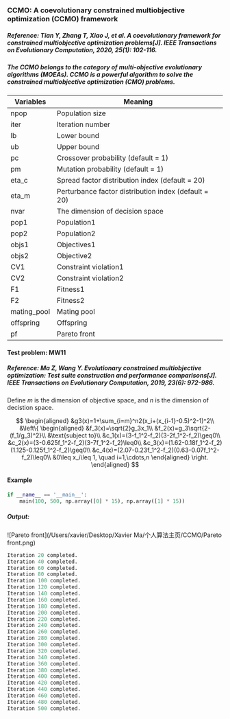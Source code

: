 ### CCMO: A coevolutionary constrained multiobjective optimization (CCMO) framework

##### Reference: Tian Y, Zhang T, Xiao J, et al. A coevolutionary framework for constrained multiobjective optimization problems[J]. IEEE Transactions on Evolutionary Computation, 2020, 25(1): 102-116.

##### The CCMO belongs to the category of multi-objective evolutionary algorithms (MOEAs). CCMO is a powerful algorithm to solve the constrained multiobjective optimization (CMO) problems.

| Variables   | Meaning                                              |
| ----------- | ---------------------------------------------------- |
| npop        | Population size                                      |
| iter        | Iteration number                                     |
| lb          | Lower bound                                          |
| ub          | Upper bound                                          |
| pc          | Crossover probability (default = 1)                  |
| pm          | Mutation probability (default = 1)                   |
| eta_c       | Spread factor distribution index (default = 20)      |
| eta_m       | Perturbance factor distribution index (default = 20) |
| nvar        | The dimension of decision space                      |
| pop1        | Population1                                          |
| pop2        | Population2                                          |
| objs1       | Objectives1                                          |
| objs2       | Objective2                                           |
| CV1         | Constraint violation1                                |
| CV2         | Constraint violation2                                |
| F1          | Fitness1                                             |
| F2          | Fitness2                                             |
| mating_pool | Mating pool                                          |
| offspring   | Offspring                                            |
| pf          | Pareto front                                         |



#### Test problem: MW11

##### Reference: Ma Z, Wang Y. Evolutionary constrained multiobjective optimization: Test suite construction and performance comparisons[J]. IEEE Transactions on Evolutionary Computation, 2019, 23(6): 972-986.

Define $m$ is the dimension of objective space, and $n$ is the dimension of decistion space.



$$
\begin{aligned}
&g3(x)=1+\sum_{i=m}^n2(x_i+(x_{i-1}-0.5)^2-1)^2\\
&\left\{
\begin{aligned}
&f_3(x)=\sqrt{2}g_3x_1\\
&f_2(x)=g_3\sqrt{2-(f_1/g_3)^2}\\
&\text{subject to}\\
&c_1(x)=(3-f_1^2-f_2)(3-2f_1^2-f_2)\geq0\\
&c_2(x)=(3-0.625f_1^2-f_2)(3-7f_1^2-f_2)\leq0\\
&c_3(x)=(1.62-0.18f_1^2-f_2)(1.125-0.125f_1^2-f_2)\geq0\\
&c_4(x)=(2.07-0.23f_1^2-f_2)(0.63-0.07f_1^2-f_2)\leq0\\
&0\leq x_i\leq 1, \quad i=1,\cdots,n
\end{aligned}
\right.
\end{aligned}
$$



#### Example

```python
if __name__ == '__main__':
    main(100, 500, np.array([0] * 15), np.array([1] * 15))
```

##### Output:

![Pareto front](/Users/xavier/Desktop/Xavier Ma/个人算法主页/CCMO/Pareto front.png)

```python
Iteration 20 completed.
Iteration 40 completed.
Iteration 60 completed.
Iteration 80 completed.
Iteration 100 completed.
Iteration 120 completed.
Iteration 140 completed.
Iteration 160 completed.
Iteration 180 completed.
Iteration 200 completed.
Iteration 220 completed.
Iteration 240 completed.
Iteration 260 completed.
Iteration 280 completed.
Iteration 300 completed.
Iteration 320 completed.
Iteration 340 completed.
Iteration 360 completed.
Iteration 380 completed.
Iteration 400 completed.
Iteration 420 completed.
Iteration 440 completed.
Iteration 460 completed.
Iteration 480 completed.
Iteration 500 completed.
```

